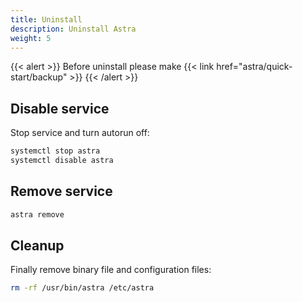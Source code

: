```yaml
---
title: Uninstall
description: Uninstall Astra
weight: 5
---
```


{{< alert >}}
Before uninstall please make {{< link href="astra/quick-start/backup" >}}
{{< /alert >}}

## Disable service

Stop service and turn autorun off:

```sh
systemctl stop astra
systemctl disable astra
```

## Remove service

```sh
astra remove
```

## Cleanup

Finally remove binary file and configuration files:

```sh
rm -rf /usr/bin/astra /etc/astra
```

